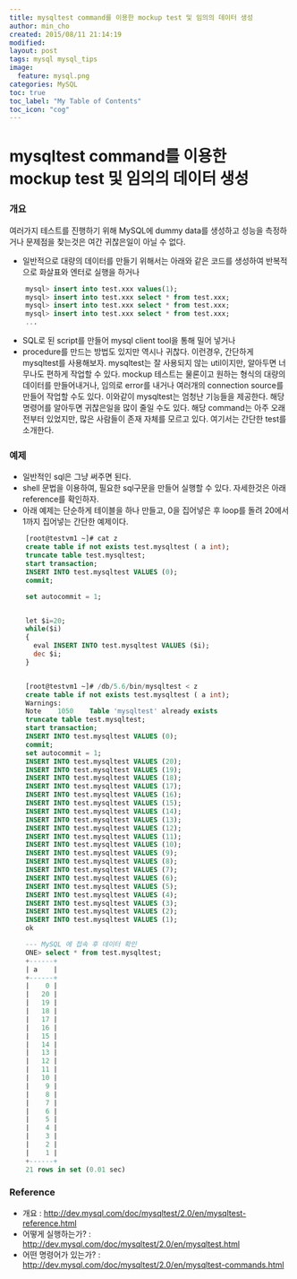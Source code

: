 ```yaml
---
title: mysqltest command를 이용한 mockup test 및 임의의 데이터 생성
author: min_cho
created: 2015/08/11 21:14:19
modified:
layout: post
tags: mysql mysql_tips
image:
  feature: mysql.png
categories: MySQL
toc: true
toc_label: "My Table of Contents"
toc_icon: "cog"
---
```


# mysqltest command를 이용한 mockup test 및 임의의 데이터 생성

### 개요

여러가지 테스트를 진행하기 위해 MySQL에 dummy data를 생성하고 성능을 측정하거나 문제점을 찾는것은 여간 귀찮은일이 아닐 수 없다.

  * 일반적으로 대량의 데이터를 만들기 위해서는 아래와 같은 코드를 생성하여 반복적으로 화살표와 엔터로 실행을 하거나

```sql
    mysql> insert into test.xxx values(1);
    mysql> insert into test.xxx select * from test.xxx;
    mysql> insert into test.xxx select * from test.xxx;
    mysql> insert into test.xxx select * from test.xxx;
    ...
```

  * SQL로 된 script를 만들어 mysql client tool을 통해 밀어 넣거나
  * procedure를 만드는 방법도 있지만 역시나 귀찮다.
이런경우, 간단하게 mysqltest를 사용해보자. mysqltest는 잘 사용되지 않는 util이지만, 알아두면 너무나도 편하게 작업할 수 있다. mockup 테스트는 물론이고 원하는 형식의 대량의 데이터를 만들어내거나, 임의로 error를 내거나 여러개의 connection source를 만들어 작업할 수도 있다. 이와같이 mysqltest는 엄청난 기능들을 제공한다. 해당 명령어를 알아두면 귀찮은일을 많이 줄일 수도 있다. 해당 command는 아주 오래전부터 있었지만, 많은 사람들이 존재 자체를 모르고 있다. 여기서는 간단한 test를 소개한다.

### 예제

  * 일반적인 sql은 그냥 써주면 된다.
  * shell 문법을 이용하여, 필요한 sql구문을 만들어 실행할 수 있다. 자세한것은 아래 reference를 확인하자.
  * 아래 예제는 단순하게 테이블을 하나 만들고, 0을 집어넣은 후 loop를 돌려 20에서 1까지 집어넣는 간단한 예제이다.

```sql
    [root@testvm1 ~]# cat z
    create table if not exists test.mysqltest ( a int);
    truncate table test.mysqltest;
    start transaction;
    INSERT INTO test.mysqltest VALUES (0);
    commit;

    set autocommit = 1;


    let $i=20;
    while($i)
    {
      eval INSERT INTO test.mysqltest VALUES ($i);
      dec $i;
    }


    [root@testvm1 ~]# /db/5.6/bin/mysqltest < z
    create table if not exists test.mysqltest ( a int);
    Warnings:
    Note    1050    Table 'mysqltest' already exists
    truncate table test.mysqltest;
    start transaction;
    INSERT INTO test.mysqltest VALUES (0);
    commit;
    set autocommit = 1;
    INSERT INTO test.mysqltest VALUES (20);
    INSERT INTO test.mysqltest VALUES (19);
    INSERT INTO test.mysqltest VALUES (18);
    INSERT INTO test.mysqltest VALUES (17);
    INSERT INTO test.mysqltest VALUES (16);
    INSERT INTO test.mysqltest VALUES (15);
    INSERT INTO test.mysqltest VALUES (14);
    INSERT INTO test.mysqltest VALUES (13);
    INSERT INTO test.mysqltest VALUES (12);
    INSERT INTO test.mysqltest VALUES (11);
    INSERT INTO test.mysqltest VALUES (10);
    INSERT INTO test.mysqltest VALUES (9);
    INSERT INTO test.mysqltest VALUES (8);
    INSERT INTO test.mysqltest VALUES (7);
    INSERT INTO test.mysqltest VALUES (6);
    INSERT INTO test.mysqltest VALUES (5);
    INSERT INTO test.mysqltest VALUES (4);
    INSERT INTO test.mysqltest VALUES (3);
    INSERT INTO test.mysqltest VALUES (2);
    INSERT INTO test.mysqltest VALUES (1);
    ok

    --- MySQL 에 접속 후 데이터 확인
    ONE> select * from test.mysqltest;
    +------+
    | a    |
    +------+
    |    0 |
    |   20 |
    |   19 |
    |   18 |
    |   17 |
    |   16 |
    |   15 |
    |   14 |
    |   13 |
    |   12 |
    |   11 |
    |   10 |
    |    9 |
    |    8 |
    |    7 |
    |    6 |
    |    5 |
    |    4 |
    |    3 |
    |    2 |
    |    1 |
    +------+
    21 rows in set (0.01 sec)
```

### Reference

* 개요 : <http://dev.mysql.com/doc/mysqltest/2.0/en/mysqltest-reference.html>
* 어떻게 실행하는가? : <http://dev.mysql.com/doc/mysqltest/2.0/en/mysqltest.html>
* 어떤 명령어가 있는가? : <http://dev.mysql.com/doc/mysqltest/2.0/en/mysqltest-commands.html>

